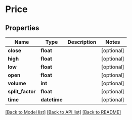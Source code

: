 # Price

## Properties
Name | Type | Description | Notes
------------ | ------------- | ------------- | -------------
**close** | **float** |  | [optional] 
**high** | **float** |  | [optional] 
**low** | **float** |  | [optional] 
**open** | **float** |  | [optional] 
**volume** | **int** |  | [optional] 
**split_factor** | **float** |  | [optional] 
**time** | **datetime** |  | [optional] 

[[Back to Model list]](../README.md#documentation-for-models) [[Back to API list]](../README.md#documentation-for-api-endpoints) [[Back to README]](../README.md)

